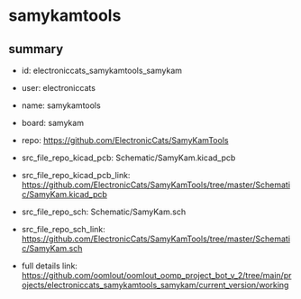 # samykamtools
 
## summary 
* id: electroniccats_samykamtools_samykam
* user: electroniccats
* name: samykamtools
* board: samykam
* repo: https://github.com/ElectronicCats/SamyKamTools
* src_file_repo_kicad_pcb: Schematic/SamyKam.kicad_pcb
* src_file_repo_kicad_pcb_link: https://github.com/ElectronicCats/SamyKamTools/tree/master/Schematic/SamyKam.kicad_pcb


* src_file_repo_sch: Schematic/SamyKam.sch
* src_file_repo_sch_link: https://github.com/ElectronicCats/SamyKamTools/tree/master/Schematic/SamyKam.sch
* full details link: https://github.com/oomlout/oomlout_oomp_project_bot_v_2/tree/main/projects/electroniccats_samykamtools_samykam/current_version/working  







